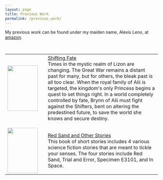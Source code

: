 ```yaml
---
layout: page
title: Previous Work
permalink: /previous_work/
---
```


My previous work can be found under my maiden name, Alexis Leno, at <a href="www.amazon.com">amazon</a>.

<br />

<table>
    <tr>
        <td><a href="http://amzn.com/B004PLNQ4C" target="_blank"><img src="http://ecx.images-amazon.com/images/I/51%2Bothqqj-L.jpg" height="150" width="100" /></a></td>
        <td style="vertical-align:center; padding-left:25px;"><a href="http://amzn.com/B004PLNQ4C" target="_blank">Shifting Fate</a><br/> Times in the mystic realm of Lizon are changing. The Great War remains a distant past for many, but for others, the bleak past is all too clear. When the royal family of Alii is targeted, the kingdom's only Princess begins a quest to set things right. In a world completely controlled by fate, Brynn of Alii must fight against the Shifters, bent on altering the predestined future, to save the world she knows and secure destiny. </td>
    </tr>
    <tr style="height:15px;"><td></td><td></td></tr>
    <tr>
        <td><a href="http://amzn.com/B004RYW6BG" target="_blank"><img src="http://ecx.images-amazon.com/images/I/41t3m%2BIF5BL.jpg" height="150" width="100" /></a></td>
        <td style="vertical-align:center; padding-left:25px;">
            <a href="http://amzn.com/B004RYW6BG" target="_blank">Red Sand and Other Stories</a><br/>This book of short stories includes 4 various science fiction stories that are meant to tickle your senses. The four stories include Red Sand, Trial and Error, Specimen E3101, and In Space.    
        </td>
    </tr>
</table>
    